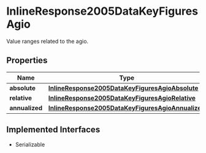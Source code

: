 

# InlineResponse2005DataKeyFiguresAgio

Value ranges related to the agio.

## Properties

Name | Type | Description | Notes
------------ | ------------- | ------------- | -------------
**absolute** | [**InlineResponse2005DataKeyFiguresAgioAbsolute**](InlineResponse2005DataKeyFiguresAgioAbsolute.md) |  |  [optional]
**relative** | [**InlineResponse2005DataKeyFiguresAgioRelative**](InlineResponse2005DataKeyFiguresAgioRelative.md) |  |  [optional]
**annualized** | [**InlineResponse2005DataKeyFiguresAgioAnnualized**](InlineResponse2005DataKeyFiguresAgioAnnualized.md) |  |  [optional]


## Implemented Interfaces

* Serializable


